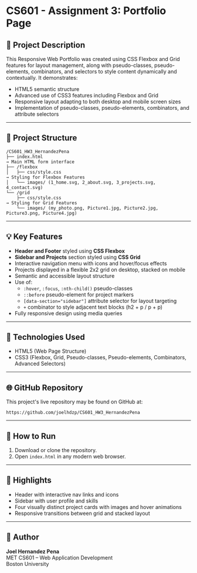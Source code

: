 # CS601 - Assignment 3: Portfolio Page

## 📄 Project Description
This Responsive Web Portfolio was created using CSS Flexbox and Grid features for layout management, along with pseudo-classes,
pseudo-elements, combinators, and selectors to style content dynamically and contextually. It demonstrates:

- HTML5 semantic structure
- Advanced use of CSS3 features including Flexbox and Grid
- Responsive layout adapting to both desktop and mobile screen sizes
- Implementation of pseudo-classes, pseudo-elements, combinators, and attribute selectors

---

## 📁 Project Structure
```
/CS601_HW3_HernandezPena
├── index.html                                                                              → Main HTML form interface
├── /flexbox
│   ├── css/style.css                                                                       → Styling for Flexbox Features
│   └── images/ (1_home.svg, 2_about.svg, 3_projects.svg, 4_contact.svg)
└── /grid
    ├── css/style.css                                                                       → Styling for Grid Features
    └── images/ (my_photo.png, Picture1.jpg, Picture2.jpg, Picture3.png, Picture4.jpg)
```

---

## 💡 Key Features
- **Header and Footer** styled using **CSS Flexbox**
- **Sidebar and Projects** section styled using **CSS Grid**
- Interactive navigation menu with icons and hover/focus effects
- Projects displayed in a flexible 2x2 grid on desktop, stacked on mobile
- Semantic and accessible layout structure
- Use of:
  - `:hover`, `:focus`, `:nth-child()` pseudo-classes
  - `::before` pseudo-element for project markers
  - `[data-section="sidebar"]` attribute selector for layout targeting
  - `+` combinator to style adjacent text blocks (h2 + p / p + p)
- Fully responsive design using media queries

---

## 🔧 Technologies Used
- HTML5 (Web Page Structure)
- CSS3 (Flexbox, Grid, Pseudo-classes, Pseudo-elements, Combinators, Advanced Selectors)

---

## 🌐 GitHub Repository
This project's live repository may be found on GitHub at:
   ```
   https://github.com/joelhdzp/CS601_HW3_HernandezPena
   ```

---

## 🧪 How to Run
1. Download or clone the repository.
2. Open `index.html` in any modern web browser.

---

## 📸 Highlights
- Header with interactive nav links and icons
- Sidebar with user profile and skills
- Four visually distinct project cards with images and hover animations
- Responsive transitions between grid and stacked layout

---

## 📌 Author
**Joel Hernandez Pena**  
MET CS601 – Web Application Development  
Boston University
